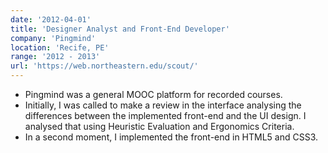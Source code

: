 ```yaml
---
date: '2012-04-01'
title: 'Designer Analyst and Front-End Developer'
company: 'Pingmind'
location: 'Recife, PE'
range: '2012 - 2013'
url: 'https://web.northeastern.edu/scout/'
---
```


- Pingmind was a general MOOC platform for recorded courses.
- Initially, I was called to make a review in the interface analysing the differences between the implemented front-end and the UI design. I analysed that using Heuristic Evaluation and Ergonomics Criteria.
- In a second moment, I implemented the front-end in HTML5 and CSS3.